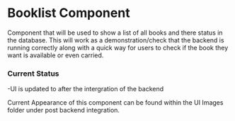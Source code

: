# Booklist Component
Component that will be used to show a list of all books and there status in the database. This will work as a demonstration/check that the backend is running correctly along with a quick way for users to check if the book they want is available or even carried.

### Current Status
-UI is updated to after the intergration of the backend

Current Appearance of this component can be found within the UI Images folder under post backend integration.